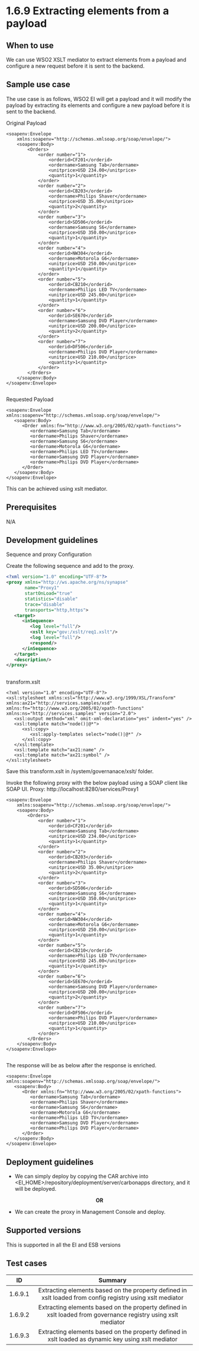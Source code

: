 # 1.6.9 Extracting elements from a payload

## When to use
We can use WSO2 XSLT mediator to extract elements from a payload and configure a new request before it is sent to the backend. 

## Sample use case
The use case is as follows, WSO2 EI will get a payload and it will modify the payload by extracting its elements and configure a new payload before it is sent to the backend. 

Original Payload
```
<soapenv:Envelope
    xmlns:soapenv="http://schemas.xmlsoap.org/soap/envelope/">
    <soapenv:Body>
        <Orders>
            <order number="1">
                <orderid>CF201</orderid>
                <ordername>Samsung Tab</ordername>
                <unitprice>USD 234.00</unitprice>
                <quantity>1</quantity>
            </order>
            <order number="2">
                <orderid>CB203</orderid>
                <ordername>Philips Shaver</ordername>
                <unitprice>USD 35.00</unitprice>
                <quantity>2</quantity>
            </order>
            <order number="3">
                <orderid>SD506</orderid>
                <ordername>Samsung S6</ordername>
                <unitprice>USD 350.00</unitprice>
                <quantity>1</quantity>
            </order>
            <order number="4">
                <orderid>NW304</orderid>
                <ordername>Motorola G6</ordername>
                <unitprice>USD 250.00</unitprice>
                <quantity>1</quantity>
            </order>
            <order number="5">
                <orderid>CB210</orderid>
                <ordername>Philips LED TV</ordername>
                <unitprice>USD 245.00</unitprice>
                <quantity>1</quantity>
            </order>
            <order number="6">
                <orderid>SE670</orderid>
                <ordername>Samsung DVD Player</ordername>
                <unitprice>USD 200.00</unitprice>
                <quantity>2</quantity>
            </order>
            <order number="7">
                <orderid>DF506</orderid>
                <ordername>Philips DVD Player</ordername>
                <unitprice>USD 210.00</unitprice>
                <quantity>1</quantity>
            </order>
        </Orders>
    </soapenv:Body>
</soapenv:Envelope>
 
```

Requested Payload
```
<soapenv:Envelope xmlns:soapenv="http://schemas.xmlsoap.org/soap/envelope/">
   <soapenv:Body>
      <Order xmlns:fn="http://www.w3.org/2005/02/xpath-functions">
         <ordername>Samsung Tab</ordername>
         <ordername>Philips Shaver</ordername>
         <ordername>Samsung S6</ordername>
         <ordername>Motorola G6</ordername>
         <ordername>Philips LED TV</ordername>
         <ordername>Samsung DVD Player</ordername>
         <ordername>Philips DVD Player</ordername>
      </Order>
   </soapenv:Body>
</soapenv:Envelope>
```
This can be achieved using xslt mediator. 

## Prerequisites
N/A

## Development guidelines

Sequence and proxy Configuration

Create the following sequence and add to the proxy.

```xml
<?xml version="1.0" encoding="UTF-8"?>
<proxy xmlns="http://ws.apache.org/ns/synapse"
       name="Proxy1"
       startOnLoad="true"
       statistics="disable"
       trace="disable"
       transports="http,https">
   <target>
      <inSequence>
         <log level="full"/>
         <xslt key="gov:/xslt/req1.xslt"/>
         <log level="full"/>
         <respond/>
      </inSequence>
   </target>
   <description/>
</proxy>
                                
```

transform.xslt
```
<?xml version="1.0" encoding="UTF-8"?>
<xsl:stylesheet xmlns:xsl="http://www.w3.org/1999/XSL/Transform" xmlns:ax21="http://services.samples/xsd" xmlns:fn="http://www.w3.org/2005/02/xpath-functions" xmlns:ns="http://services.samples" version="2.0">
   <xsl:output method="xml" omit-xml-declaration="yes" indent="yes" />
   <xsl:template match="node()|@*">
      <xsl:copy>
         <xsl:apply-templates select="node()|@*" />
      </xsl:copy>
   </xsl:template>
   <xsl:template match="ax21:name" />
   <xsl:template match="ax21:symbol" />
</xsl:stylesheet>
```

Save this transform.xslt in /system/governanace/xslt/ folder. 

Invoke the following proxy with the below payload using a SOAP client like SOAP UI. 
Proxy: http://localhost:8280/services/Proxy1

```
<soapenv:Envelope
    xmlns:soapenv="http://schemas.xmlsoap.org/soap/envelope/">
    <soapenv:Body>
        <Orders>
            <order number="1">
                <orderid>CF201</orderid>
                <ordername>Samsung Tab</ordername>
                <unitprice>USD 234.00</unitprice>
                <quantity>1</quantity>
            </order>
            <order number="2">
                <orderid>CB203</orderid>
                <ordername>Philips Shaver</ordername>
                <unitprice>USD 35.00</unitprice>
                <quantity>2</quantity>
            </order>
            <order number="3">
                <orderid>SD506</orderid>
                <ordername>Samsung S6</ordername>
                <unitprice>USD 350.00</unitprice>
                <quantity>1</quantity>
            </order>
            <order number="4">
                <orderid>NW304</orderid>
                <ordername>Motorola G6</ordername>
                <unitprice>USD 250.00</unitprice>
                <quantity>1</quantity>
            </order>
            <order number="5">
                <orderid>CB210</orderid>
                <ordername>Philips LED TV</ordername>
                <unitprice>USD 245.00</unitprice>
                <quantity>1</quantity>
            </order>
            <order number="6">
                <orderid>SE670</orderid>
                <ordername>Samsung DVD Player</ordername>
                <unitprice>USD 200.00</unitprice>
                <quantity>2</quantity>
            </order>
            <order number="7">
                <orderid>DF506</orderid>
                <ordername>Philips DVD Player</ordername>
                <unitprice>USD 210.00</unitprice>
                <quantity>1</quantity>
            </order>
        </Orders>
    </soapenv:Body>
</soapenv:Envelope>
 
```

The response will be as below after the response is enriched. 

```
<soapenv:Envelope xmlns:soapenv="http://schemas.xmlsoap.org/soap/envelope/">
   <soapenv:Body>
      <Order xmlns:fn="http://www.w3.org/2005/02/xpath-functions">
         <ordername>Samsung Tab</ordername>
         <ordername>Philips Shaver</ordername>
         <ordername>Samsung S6</ordername>
         <ordername>Motorola G6</ordername>
         <ordername>Philips LED TV</ordername>
         <ordername>Samsung DVD Player</ordername>
         <ordername>Philips DVD Player</ordername>
      </Order>
   </soapenv:Body>
</soapenv:Envelope>
```


## Deployment guidelines

* We can simply deploy by copying the CAR archive into <EI_HOME>/repository/deployment/server/carbonapps directory, and it will be deployed.

<p align="center"><b> OR </b></p>

* We can create the proxy in Management Console and deploy.


## Supported versions
This is supported in all the EI and ESB versions

## Test cases

| ID        | Summary                                                                                                          |
| ----------|:---------------------------------------------------------------------------------------------------------------: |
| 1.6.9.1   | Extracting elements based on the property defined in xslt loaded from config registry using xslt mediator        |
| 1.6.9.2   | Extracting elements based on the property defined in xslt loaded from governance registry using xslt mediator    |
| 1.6.9.3   | Extracting elements based on the property defined in xslt loaded as dynamic key using xslt mediator              |
                                                           

